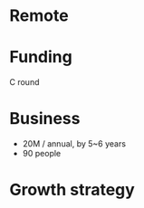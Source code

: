 # Remote

# Funding

C round

# Business

- 20M / annual, by 5~6 years
- 90 people 

# Growth strategy

